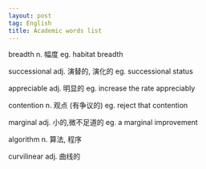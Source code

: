 ```yaml
---
layout: post
tag: English
title: Academic words list
---
```


<!--more-->
 

breadth   n. 幅度   eg. habitat breadth

successional    adj. 演替的, 演化的   eg. successional status

appreciable   adj. 明显的    eg. increase the rate appreciably

contention    n. 观点 (有争议的)    eg. reject that contention

marginal    adj. 小的,微不足道的   eg. a marginal improvement

algorithm   n. 算法, 程序 

curvilinear  adj. 曲线的


